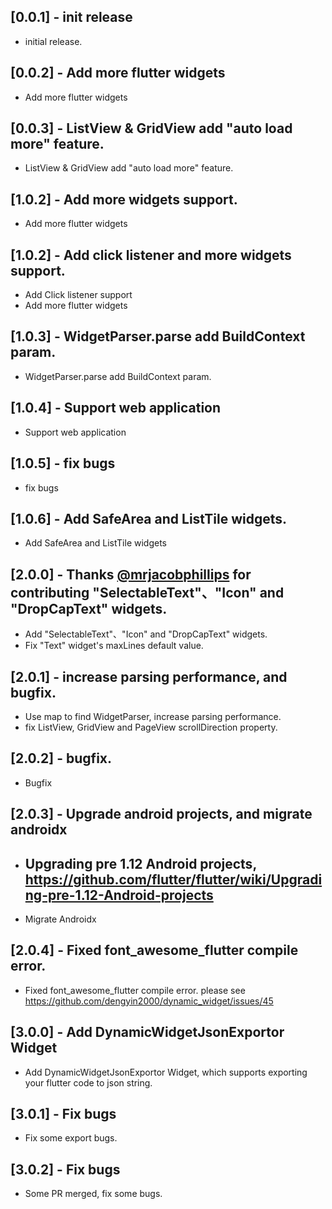 ## [0.0.1] - init release

* initial release.

## [0.0.2] - Add more flutter widgets

* Add more flutter widgets

## [0.0.3] - ListView & GridView add "auto load more" feature.

* ListView & GridView add "auto load more" feature.

## [1.0.2] - Add more widgets support.

* Add more flutter widgets

## [1.0.2] - Add click listener and more widgets support.

* Add Click listener support
* Add more flutter widgets

## [1.0.3] - WidgetParser.parse add BuildContext param.

* WidgetParser.parse add BuildContext param.

## [1.0.4] - Support web application

* Support web application

## [1.0.5] - fix bugs

* fix bugs

## [1.0.6] - Add SafeArea and ListTile widgets.

* Add SafeArea and ListTile widgets

## [2.0.0] - Thanks [@mrjacobphillips](https://github.com/mrjacobphillips) for contributing "SelectableText"、"Icon" and "DropCapText" widgets.

* Add "SelectableText"、"Icon" and "DropCapText" widgets.
* Fix "Text" widget's maxLines default value.

## [2.0.1] - increase parsing performance, and bugfix.

* Use map to find WidgetParser, increase parsing performance.
* fix ListView, GridView and PageView scrollDirection property.

## [2.0.2] - bugfix.

* Bugfix

## [2.0.3] - Upgrade android projects, and migrate androidx

* ## Upgrading pre 1.12 Android projects, https://github.com/flutter/flutter/wiki/Upgrading-pre-1.12-Android-projects
* Migrate Androidx

## [2.0.4] - Fixed font_awesome_flutter compile error.

* Fixed font_awesome_flutter compile error. please see https://github.com/dengyin2000/dynamic_widget/issues/45

## [3.0.0] - Add DynamicWidgetJsonExportor Widget

* Add DynamicWidgetJsonExportor Widget, which supports exporting your flutter code to json string.

## [3.0.1] - Fix bugs

* Fix some export bugs.

## [3.0.2] - Fix bugs

* Some PR merged, fix some bugs.







